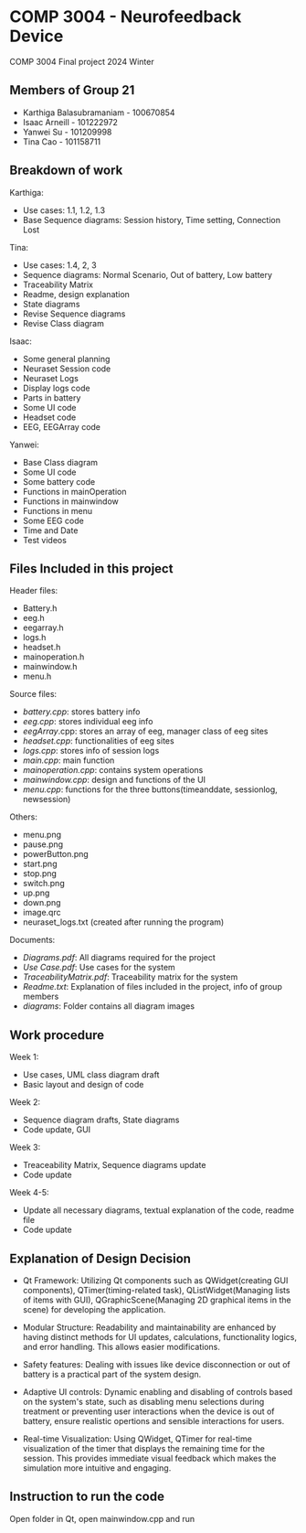 # COMP 3004 - Neurofeedback Device
COMP 3004 Final project 2024 Winter


## Members of Group 21
- Karthiga Balasubramaniam - 100670854
- Isaac Arneill - 101222972
- Yanwei Su - 101209998
- Tina Cao - 101158711

## Breakdown of work
Karthiga:
- Use cases: 1.1, 1.2, 1.3
- Base Sequence diagrams: Session history, Time setting, Connection Lost  

Tina:
- Use cases: 1.4, 2, 3
- Sequence diagrams: Normal Scenario, Out of battery, Low battery
- Traceability Matrix
- Readme, design explanation
- State diagrams
- Revise Sequence diagrams
- Revise Class diagram
  
Isaac:
- Some general planning
- Neuraset Session code
- Neuraset Logs
- Display logs code
- Parts in battery
- Some UI code
- Headset code
- EEG, EEGArray code
  
Yanwei:
- Base Class diagram
- Some UI code
- Some battery code
- Functions in mainOperation 
- Functions in mainwindow
- Functions in menu
- Some EEG code
- Time and Date
- Test videos


## Files Included in this project
Header files:
- Battery.h
- eeg.h
- eegarray.h
- logs.h
- headset.h
- mainoperation.h
- mainwindow.h
- menu.h

Source files:
- *battery.cpp*: stores battery info
- *eeg.cpp*: stores individual eeg info
- *eegArray*.cpp: stores an array of eeg, manager class of eeg sites
- *headset.cpp*: functionalities of eeg sites
- *logs.cpp*: stores info of session logs
- *main.cpp*: main function
- *mainoperation.cpp*: contains system operations
- *mainwindow.cpp*: design and functions of the UI
- *menu.cpp*: functions for the three buttons(timeanddate, sessionlog, newsession)

Others:
- menu.png
- pause.png
- powerButton.png
- start.png
- stop.png
- switch.png
- up.png
- down.png
- image.qrc
- neuraset_logs.txt (created after running the program)
  
Documents:
- *Diagrams.pdf*: All diagrams required for the project
- *Use Case.pdf*: Use cases for the system
- *TraceabilityMatrix.pdf*: Traceability matrix for the system
- *Readme.txt*: Explanation of files included in the project, info of group members
- *diagrams*: Folder contains all diagram images

## Work procedure
Week 1:
- Use cases, UML class diagram draft
- Basic layout and design of code
  
Week 2:
- Sequence diagram drafts, State diagrams
- Code update, GUI

Week 3:
- Treaceability Matrix, Sequence diagrams update
- Code update

Week 4-5:
- Update all necessary diagrams, textual explanation of the code, readme file
- Code update


## Explanation of Design Decision

- Qt Framework: Utilizing Qt components such as QWidget(creating GUI components), QTimer(timing-related task), QListWidget(Managing lists of items with GUI), QGraphicScene(Managing 2D graphical items in the scene) for developing the application.

- Modular Structure: Readability and maintainability are enhanced by having distinct methods for UI updates, calculations, functionality logics, and error handling. This allows easier modifications.

- Safety features: Dealing with issues like device disconnection or out of battery is a practical part of the system design.

- Adaptive UI controls: Dynamic enabling and disabling of controls based on the system's state, such as disabling menu selections during treatment or preventing user interactions when the device is out of battery, ensure realistic opertions and sensible interactions for users.
 
- Real-time Visualization: Using QWidget, QTimer for real-time visualization of the timer that displays the remaining time for the session. This provides immediate visual feedback which makes the simulation more intuitive and engaging.


## Instruction to run the code
Open folder in Qt, open mainwindow.cpp and run
